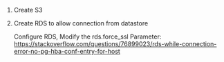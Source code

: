 1. Create S3

2. Create RDS to allow connection from datastore

    Configure RDS, Modify the rds.force_ssl Parameter: https://stackoverflow.com/questions/76899023/rds-while-connection-error-no-pg-hba-conf-entry-for-host
